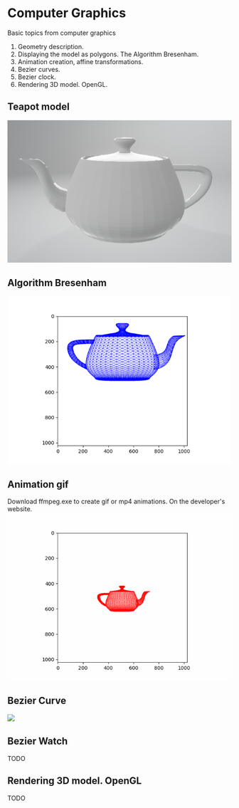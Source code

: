 # Computer Graphics
Basic topics from computer graphics

1. Geometry description.
2. Displaying the model as polygons. The Algorithm Bresenham.
3. Animation creation, affine transformations.
4. Bezier curves.
5. Bezier clock.
6. Rendering 3D model. OpenGL.

## Teapot model
![](/NotationObj/teapot.png)
## Algorithm Bresenham
![](/Bresenham/teapot.png)
## Animation gif
Download ffmpeg.exe to create gif or mp4 animations. On the developer's website.
![](/Animation/teapot_anim.gif)
## Bezier Curve
![](/BezierСurve/digits_anim.gif)
## Bezier Watch
TODO
## Rendering 3D model. OpenGL
TODO


